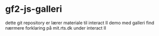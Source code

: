 # gf2-js-galleri

dette git repository er lærer materiale til interact II demo med galleri
find nærmere forklaring på mit.rts.dk under interact II
